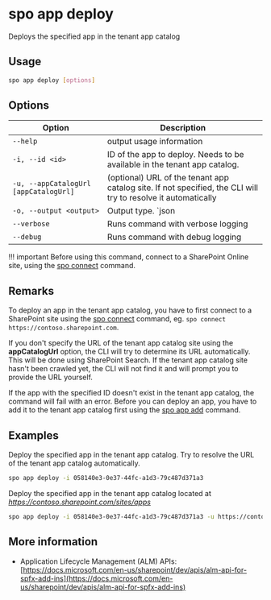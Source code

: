 # spo app deploy

Deploys the specified app in the tenant app catalog

## Usage

```sh
spo app deploy [options]
```

## Options

Option|Description
------|-----------
`--help`|output usage information
`-i, --id <id>`|ID of the app to deploy. Needs to be available in the tenant app catalog.
`-u, --appCatalogUrl [appCatalogUrl]`|(optional) URL of the tenant app catalog site. If not specified, the CLI will try to resolve it automatically
`-o, --output <output>`|Output type. `json|text`. Default `text`
`--verbose`|Runs command with verbose logging
`--debug`|Runs command with debug logging

!!! important
    Before using this command, connect to a SharePoint Online site, using the [spo connect](../connect.md) command.

## Remarks

To deploy an app in the tenant app catalog, you have to first connect to a SharePoint site using the
[spo connect](../connect.md) command, eg. `spo connect https://contoso.sharepoint.com`.

If you don't specify the URL of the tenant app catalog site using the **appCatalogUrl** option, the CLI will try to determine its URL automatically. This will be done using SharePoint Search. If the tenant app catalog site hasn't been crawled yet, the CLI will not find it and will prompt you to provide the URL yourself.

If the app with the specified ID doesn't exist in the tenant app catalog, the command will fail with an error. Before you can deploy an app, you have to add it to the tenant app catalog first using the [spo app add](./app-add.md) command.

## Examples

Deploy the specified app in the tenant app catalog. Try to resolve the URL of the tenant app catalog automatically.

```sh
spo app deploy -i 058140e3-0e37-44fc-a1d3-79c487d371a3
```

Deploy the specified app in the tenant app catalog located at _https://contoso.sharepoint.com/sites/apps_

```sh
spo app deploy -i 058140e3-0e37-44fc-a1d3-79c487d371a3 -u https://contoso.sharepoint.com/sites/apps
```

## More information

- Application Lifecycle Management (ALM) APIs: [https://docs.microsoft.com/en-us/sharepoint/dev/apis/alm-api-for-spfx-add-ins](https://docs.microsoft.com/en-us/sharepoint/dev/apis/alm-api-for-spfx-add-ins)